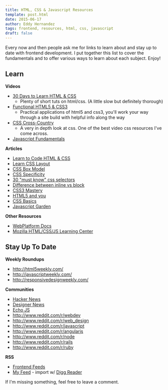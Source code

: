 ```yaml
---
title: HTML, CSS & Javascript Resources
template: post.html
date: 2015-06-17
author: Eddy Hernandez
tags: frontend, resources, html, css, javascript
draft: false
---
```


Every now and then people ask me for links to learn about and stay up to date with frontend development. I put together this list to cover the fundamentals and to offer various ways to learn about each subject. Enjoy!

## Learn

__Videos__

- [30 Days to Learn HTML & CSS](https://www.youtube.com/playlist?list=PL52E0F0A024E913AE)
    - Plenty of short tuts on html/css. (A little slow but definitely thorough)
- [Functional HTML5 & CSS3](http://www.codeschool.com/courses/functional-html5-css3)
    - Practical applications of html5 and css3, you'll work your way through a site build with helpful info along the way
- [CSS Cross-Country](http://www.codeschool.com/courses/css-cross-country)
    - A very in depth look at css. One of the best video css resources I've come across.
- [Javascript Fundamentals](http://channel9.msdn.com/Series/Javascript-Fundamentals-Development-for-Absolute-Beginners)

__Articles__

- [Learn to Code HTML & CSS](http://learn.shayhowe.com/html-css/)
- [Learn CSS Layout](http://learnlayout.com/)
- [CSS Box Model](http://css-tricks.com/the-css-box-model/)
- [CSS Specificity](http://coding.smashingmagazine.com/2007/07/27/css-specificity-things-you-should-know/)
- [30 "must know" css selectors](http://net.tutsplus.com/tutorials/html-css-techniques/the-30-css-selectors-you-must-memorize/)
- [Difference between inline vs block](http://www.impressivewebs.com/difference-block-inline-css/)
- [CSS3 Mastery](http://net.tutsplus.com/sessions/css3-mastery/)
- [HTML5 and you](http://net.tutsplus.com/sessions/html5-and-you/)
- [CSS Basics](http://www.impressivewebs.com/css-basics/)
- [Javascript Garden](http://bonsaiden.github.com/JavaScript-Garden/)

__Other Resources__

- [WebPlatform Docs](http://docs.webplatform.org/)
- [Mozilla HTML/CSS/JS Learning Center](https://developer.mozilla.org/en-US/learn)

## Stay Up To Date

__Weekly Roundups__

- http://html5weekly.com/
- http://javascriptweekly.com/
- http://responsivedesignweekly.com/

__Communities__

- [Hacker News](https://news.ycombinator.com/)
- [Designer News](https://www.designernews.co/)
- [Echo JS](http://www.echojs.com/)
- http://www.reddit.com/r/webdev
- http://www.reddit.com/r/web_design
- http://www.reddit.com/r/javascript
- http://www.reddit.com/r/angularjs
- http://www.reddit.com/r/node
- http://www.reddit.com/r/rails
- http://www.reddit.com/r/ruby

__RSS__

- [Frontend Feeds](https://github.com/paulirish/frontend-feeds)
- [My Feed](http://19a5a3d677f1bf7dfffb-4cec33efbe2744e99ba863e52edb2075.r37.cf2.rackcdn.com/digg_reader_subscriptions.xml) - import w/ [Digg Reader](https://digg.com/reader)

If I'm missing something, feel free to leave a comment.